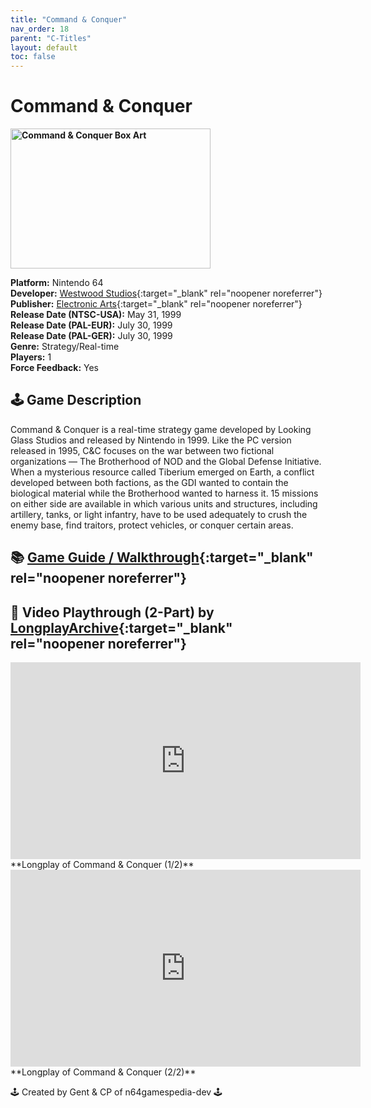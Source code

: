 ```yaml
---
title: "Command & Conquer"
nav_order: 18
parent: "C-Titles"
layout: default
toc: false
---
```


# Command & Conquer
<b>
<img src="https://images.launchbox-app.com/d0a9ad67-5705-4b34-bbc8-a9cb7b2f7ac5.jpg" alt="Command & Conquer Box Art" width="320" height="224" />
</b>

**Platform:** Nintendo 64  
**Developer:** [Westwood Studios](https://en.wikipedia.org/wiki/Westwood_Studios){:target="_blank" rel="noopener noreferrer"}  
**Publisher:** [Electronic Arts](https://en.wikipedia.org/wiki/Electronic_Arts){:target="_blank" rel="noopener noreferrer"}  
**Release Date (NTSC-USA):** May 31, 1999  
**Release Date (PAL-EUR):** July 30, 1999  
**Release Date (PAL-GER):** July 30, 1999  
**Genre:** Strategy/Real-time  
**Players:** 1  
**Force Feedback:** Yes

## 🕹️ Game Description
Command & Conquer is a real-time strategy game developed by Looking Glass Studios and released by Nintendo in 1999. Like the PC version released in 1995, C&C focuses on the war between two fictional organizations — The Brotherhood of NOD and the Global Defense Initiative. When a mysterious resource called Tiberium emerged on Earth, a conflict developed between both factions, as the GDI wanted to contain the biological material while the Brotherhood wanted to harness it. 15 missions on either side are available in which various units and structures, including artillery, tanks, or light infantry, have to be used adequately to crush the enemy base, find traitors, protect vehicles, or conquer certain areas.

## 📚 [Game Guide / Walkthrough](https://gamefaqs.gamespot.com/n64/196958-command-and-conquer/faqs/17479){:target="_blank" rel="noopener noreferrer"}

## 🎥 Video Playthrough (2-Part) by [LongplayArchive](https://www.youtube.com/channel/UCM8XzXipyTsylZ_WsGKmdKQ){:target="_blank" rel="noopener noreferrer"}  
<iframe width="560" height="315" src="https://www.youtube.com/embed/CZtkVXjqHM0" title="YouTube video player" frameborder="0" allowfullscreen></iframe>  
**Longplay of Command & Conquer (1/2)**  
<br>  
<iframe width="560" height="315" src="https://www.youtube.com/embed/7MSfiSMDgQY" title="YouTube video player" frameborder="0" allowfullscreen></iframe>  
**Longplay of Command & Conquer (2/2)**

🕹️ Created by Gent & CP of n64gamespedia-dev 🕹️

<!-- Vault Format: n64gamespedia-dev -->
<!-- Protocol Source: _vault-specs/format-protocol.md -->
